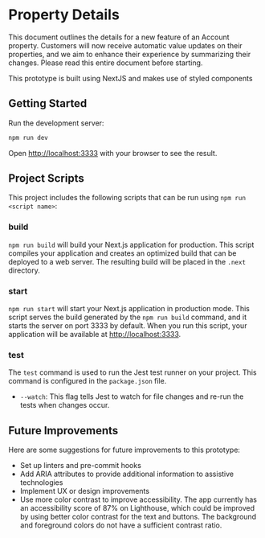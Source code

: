 # Property Details

This document outlines the details for a new feature of an Account property. Customers will now receive automatic value updates on their properties, and we aim to enhance their experience by summarizing their changes. Please read this entire document before starting.

This prototype is built using NextJS and makes use of styled components

## Getting Started

Run the development server:

```bash
npm run dev
```

Open [http://localhost:3333](http://localhost:3333) with your browser to see the result.

## Project Scripts

This project includes the following scripts that can be run using `npm run <script name>`:

### build

`npm run build` will build your Next.js application for production. This script compiles your application and creates an optimized build that can be deployed to a web server. The resulting build will be placed in the `.next` directory.

### start

`npm run start` will start your Next.js application in production mode. This script serves the build generated by the `npm run build` command, and it starts the server on port 3333 by default. When you run this script, your application will be available at [http://localhost:3333](http://localhost:3333).

### test

The `test` command is used to run the Jest test runner on your project. This command is configured in the `package.json` file.

- `--watch`: This flag tells Jest to watch for file changes and re-run the tests when changes occur.

## Future Improvements

Here are some suggestions for future improvements to this prototype:

- Set up linters and pre-commit hooks
- Add ARIA attributes to provide additional information to assistive technologies
- Implement UX or design improvements
- Use more color contrast to improve accessibility. The app currently has an accessibility score of 87% on Lighthouse, which could be improved by using better color contrast for the text and buttons. The background and foreground colors do not have a sufficient contrast ratio.
